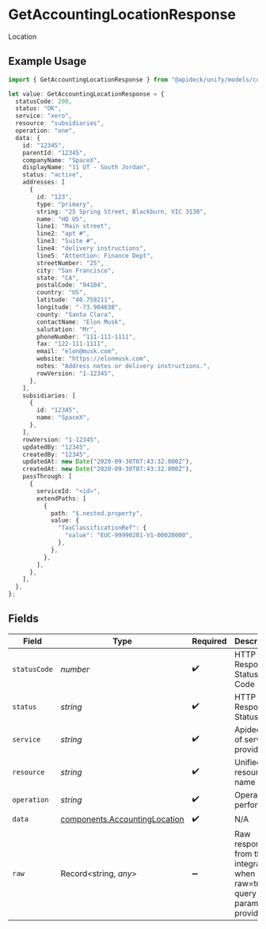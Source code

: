 # GetAccountingLocationResponse

Location

## Example Usage

```typescript
import { GetAccountingLocationResponse } from "@apideck/unify/models/components";

let value: GetAccountingLocationResponse = {
  statusCode: 200,
  status: "OK",
  service: "xero",
  resource: "subsidiaries",
  operation: "one",
  data: {
    id: "12345",
    parentId: "12345",
    companyName: "SpaceX",
    displayName: "11 UT - South Jordan",
    status: "active",
    addresses: [
      {
        id: "123",
        type: "primary",
        string: "25 Spring Street, Blackburn, VIC 3130",
        name: "HQ US",
        line1: "Main street",
        line2: "apt #",
        line3: "Suite #",
        line4: "delivery instructions",
        line5: "Attention: Finance Dept",
        streetNumber: "25",
        city: "San Francisco",
        state: "CA",
        postalCode: "94104",
        country: "US",
        latitude: "40.759211",
        longitude: "-73.984638",
        county: "Santa Clara",
        contactName: "Elon Musk",
        salutation: "Mr",
        phoneNumber: "111-111-1111",
        fax: "122-111-1111",
        email: "elon@musk.com",
        website: "https://elonmusk.com",
        notes: "Address notes or delivery instructions.",
        rowVersion: "1-12345",
      },
    ],
    subsidiaries: [
      {
        id: "12345",
        name: "SpaceX",
      },
    ],
    rowVersion: "1-12345",
    updatedBy: "12345",
    createdBy: "12345",
    updatedAt: new Date("2020-09-30T07:43:32.000Z"),
    createdAt: new Date("2020-09-30T07:43:32.000Z"),
    passThrough: [
      {
        serviceId: "<id>",
        extendPaths: [
          {
            path: "$.nested.property",
            value: {
              "TaxClassificationRef": {
                "value": "EUC-99990201-V1-00020000",
              },
            },
          },
        ],
      },
    ],
  },
};
```

## Fields

| Field                                                                          | Type                                                                           | Required                                                                       | Description                                                                    | Example                                                                        |
| ------------------------------------------------------------------------------ | ------------------------------------------------------------------------------ | ------------------------------------------------------------------------------ | ------------------------------------------------------------------------------ | ------------------------------------------------------------------------------ |
| `statusCode`                                                                   | *number*                                                                       | :heavy_check_mark:                                                             | HTTP Response Status Code                                                      | 200                                                                            |
| `status`                                                                       | *string*                                                                       | :heavy_check_mark:                                                             | HTTP Response Status                                                           | OK                                                                             |
| `service`                                                                      | *string*                                                                       | :heavy_check_mark:                                                             | Apideck ID of service provider                                                 | xero                                                                           |
| `resource`                                                                     | *string*                                                                       | :heavy_check_mark:                                                             | Unified API resource name                                                      | subsidiaries                                                                   |
| `operation`                                                                    | *string*                                                                       | :heavy_check_mark:                                                             | Operation performed                                                            | one                                                                            |
| `data`                                                                         | [components.AccountingLocation](../../models/components/accountinglocation.md) | :heavy_check_mark:                                                             | N/A                                                                            |                                                                                |
| `raw`                                                                          | Record<string, *any*>                                                          | :heavy_minus_sign:                                                             | Raw response from the integration when raw=true query param is provided        |                                                                                |